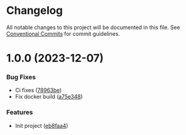 # Changelog

All notable changes to this project will be documented in this file. See
[Conventional Commits](https://conventionalcommits.org) for commit guidelines.

# 1.0.0 (2023-12-07)


### Bug Fixes

* Ci fixes ([78963be](https://github.com/stenic/go-git-backup/commit/78963bec71f77b9d9edaabee679cfecdcd02fab7))
* Fix docker build ([a75e348](https://github.com/stenic/go-git-backup/commit/a75e348c7995270881d00ca5cca85362c1f8b82c))


### Features

* Init project ([eb8faa4](https://github.com/stenic/go-git-backup/commit/eb8faa42b4e39900e224c5671067b0c63d6ec256))
